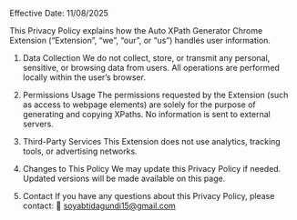 Effective Date: 11/08/2025

This Privacy Policy explains how the Auto XPath Generator Chrome Extension (“Extension”, “we”, “our”, or “us”) handles user information.

1. Data Collection
We do not collect, store, or transmit any personal, sensitive, or browsing data from users. All operations are performed locally within the user’s browser.

2. Permissions Usage
The permissions requested by the Extension (such as access to webpage elements) are solely for the purpose of generating and copying XPaths. No information is sent to external servers.

3. Third-Party Services
This Extension does not use analytics, tracking tools, or advertising networks.

4. Changes to This Policy
We may update this Privacy Policy if needed. Updated versions will be made available on this page.

5. Contact
If you have any questions about this Privacy Policy, please contact:
📧 soyabtidagundi15@gmail.com

